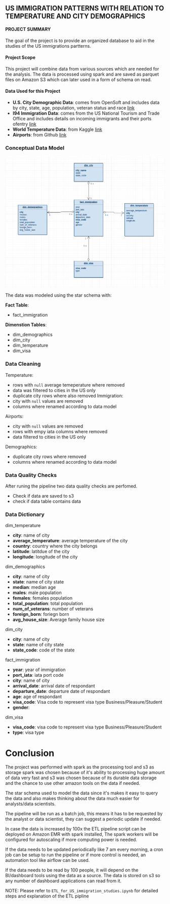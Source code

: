 ## US IMMIGRATION PATTERNS WITH RELATION TO TEMPERATURE AND CITY DEMOGRAPHICS

#### PROJECT SUMMARY

The goal of the project is to provide an organized database to aid in the studies of the US immigrations partterns.

#### Project Scope

This project will combine data from various sources which are needed for the analysis.
The data is processed using spark and are saved as parquet files on Amazon S3
which can later used in a form of schema on read.

#### Data Used for this Project

- **U.S. City Demographic Data**:  comes from OpenSoft and includes data by city, state, age, population, veteran status and race [link](https://public.opendatasoft.com/explore/dataset/us-cities-demographics/export/)
- **I94 Immigration Data**: comes from the US National Tourism and Trade Office and includes details on incoming immigrants and their ports ofentry [link](https://travel.trade.gov/research/reports/i94/historical/2016.html)
- **World Temperature Data**: from Kaggle [link](https://www.kaggle.com/berkeleyearth/climate-change-earth-surface-temperature-data)
- **Airports**: from Github [link](https://raw.githubusercontent.com/L1fescape/airport-codes/master/airports.json)

### Conceptual Data Model

![image](star_schema.png)

The data was modeled using the star schema with:

**Fact Table**:  
 - fact_immigration
 
**Dimenstion Tables**:  
 - dim_demographics 
 - dim_city  
 - dim_temperature  
 - dim_visa  

### Data Cleaning
Temperature:
 - rows with `null` average temeperature where removed
 - data was filtered to cities in the US only
 - duplicate city rows where also removed
Immigration:
 - city with `null` values are removed
 - columns where renamed according to data model

Airports:
 - city with `null` values are removed
 - rows with empy iata columns where removed
 - data filtered to cities in the US only

Demographics:
- duplicate city rows where removed
- columns where renamed according to data model

### Data Quality Checks

After runing the pipeline two data quality checks are perfomed.
- Check if data  are saved to s3
- check if data table contains data

### Data Dictionary
dim_temperature
- **city**: name of city
- **average_temperature**: average temperature of the city
- **country**: country where the city belongs
- **latitude**: latitdue of the city
- **longitude**: longitude of the city

dim_demographics
- **city**: name of city
- **state**: name of city state
- **median**: median age
- **males**: male population
- **females**:  females population
- **total_population**:  total population
- **num_of_veterans**:  number of veterans
- **foreign_born**: foriegn born
- **avg_house_size**: Average family house size

dim_city
- **city**: name of city
- **state**: name of city state
- **state_code**: code of the state

fact_immigration 
- **year**: year of immigration
- **port_iata**: iata port code
- **city**: name of city
- **arrival_date**: arrival date of respondant
- **departure_date**: departure date of respondant
- **age**: age of respondant
- **visa_code**: Visa code to represent visa type Business/Pleasure/Student
- **gender**: 

dim_visa
- **visa_code**: visa code to represent visa type Business/Pleasure/Student
- **type**: visa type 

# Conclusion

The project was performed with spark as the processing tool and s3 as storage
spark was chosen because of it's ability to processing huge amount of data very fast
and s3 was chosen because of its durable data storage and the chance to use other amazon tools on the 
data if needed.

The star schema used to model the data since it's makes it easy to query the data 
and also makes thinking about the data much easier for analysts/data scientists.

The pipeline will be run as a batch job, this means it has to be requested by the analyst or data scientist,
they can suggest a periodic update if needed.

In case the data is increased by 100x the ETL pipeline script can be deployed on Amazon EMR with spark installed,
The spark workers will be configured for autoscaling if more computing power is needed.

If the data needs to be updated periodically like 7 am every morning,
a cron job can be setup to run the pipeline or if more control is needed, an automation tool like airflow can be used.

If the data needs to be read by 100 people, it will depend on the BI/dashboard tools using the data as a source.
The data is stored on s3 so any number of dashboard applications can read from it.


NOTE: Please refer to `ETL_for_US_immigration_studies.ipynb` for detailed steps and explanation of the ETL pipline